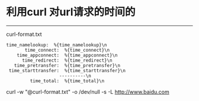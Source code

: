 # 利用curl 对url请求的时间的
---


curl-format.txt 
```
time_namelookup:  %{time_namelookup}\n
       time_connect:  %{time_connect}\n
    time_appconnect:  %{time_appconnect}\n
      time_redirect:  %{time_redirect}\n
   time_pretransfer:  %{time_pretransfer}\n
 time_starttransfer:  %{time_starttransfer}\n
                    ----------\n
         time_total:  %{time_total}\n
```

curl  -w "@curl-format.txt" -o /dev/null -s -L  http://www.baidu.com
